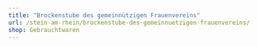 ```yaml
---
title: "Brockenstube des gemeinnützigen Frauenvereins"
url: /stein-am-rhein/brockenstube-des-gemeinnuetzigen-frauenvereins/
shop: Gebrauchtwaren
---
```

